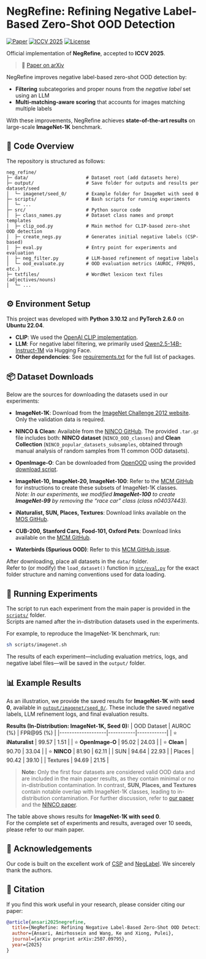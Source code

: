 # NegRefine: Refining Negative Label-Based Zero-Shot OOD Detection

[![Paper](https://img.shields.io/badge/Paper-arXiv:2507.09795-b31b1b.svg)](https://arxiv.org/abs/2507.09795)
[![ICCV 2025](https://img.shields.io/badge/ICCV-2025-7b1fa2.svg)](https://iccv.thecvf.com/)
[![License](https://img.shields.io/github/license/ah-ansari/NegRefine)](https://github.com/ah-ansari/NegRefine/blob/main/LICENSE)

Official implementation of **NegRefine**, accepted to **ICCV 2025**.  
> 📄 [Paper on arXiv](https://arxiv.org/abs/2507.09795)

NegRefine improves negative label-based zero-shot OOD detection by:  
- **Filtering** subcategories and proper nouns from the *negative label* set using an LLM
- **Multi-matching-aware scoring** that accounts for images matching multiple labels  

With these improvements, NegRefine achieves **state-of-the-art results** on large-scale **ImageNet-1K** benchmark.  


## 📂 Code Overview

The repository is structured as follows:

```
neg_refine/
├─ data/                     # Dataset root (add datasets here)
├─ output/                   # Save folder for outputs and results per dataset/seed
│  └─ imagenet/seed_0/       # Example folder for ImageNet with seed 0
├─ scripts/                  # Bash scripts for running experiments
│  └─ ...
├─ src/                      # Python source code
│  ├─ class_names.py         # Dataset class names and prompt templates
│  ├─ clip_ood.py            # Main method for CLIP-based zero-shot OOD detection
│  ├─ create_negs.py         # Generates initial negative labels (CSP-based)
│  ├─ eval.py                # Entry point for experiments and evaluation
│  ├─ neg_filter.py          # LLM-based refinement of negative labels
│  └─ ood_evaluate.py        # OOD evaluation metrics (AUROC, FPR@95, etc.)
├─ txtfiles/                 # WordNet lexicon text files (adjectives/nouns)
│  └─ ...
```


## ⚙️ Environment Setup

This project was developed with **Python 3.10.12** and **PyTorch 2.6.0** on **Ubuntu 22.04**.  

- **CLIP**: We used the [OpenAI CLIP implementation](https://github.com/openai/CLIP).  
- **LLM**: For negative label filtering, we primarily used [Qwen2.5-14B-Instruct-1M](https://huggingface.co/Qwen/Qwen2.5-14B-Instruct-1M) via Hugging Face.  
- **Other dependencies**: See [requirements.txt](./requirements.txt) for the full list of packages.



## 📦 Dataset Downloads

Below are the sources for downloading the datasets used in our experiments:

- **ImageNet-1K**: Download from the [ImageNet Challenge 2012 website](https://www.image-net.org/challenges/LSVRC/2012/index). Only the validation data is required.

- **NINCO & Clean**: Available from the [NINCO GitHub](https://github.com/j-cb/NINCO). The provided `.tar.gz` file includes both: **NINCO dataset** (`NINCO_OOD_classes`) and **Clean Collection** (`NINCO_popular_datasets_subsamples`, obtained through manual analysis of random samples from 11 common OOD datasets).

- **OpenImage-O**: Can be downloaded from [OpenOOD](https://github.com/Jingkang50/OpenOOD) using the provided [download script](https://github.com/Jingkang50/OpenOOD/blob/main/scripts/download/download.py).

- **ImageNet-10, ImageNet-20, ImageNet-100**: Refer to the [MCM GitHub](https://github.com/deeplearning-wisc/MCM) for instructions to create these subsets of ImageNet-1K classes.  
  *Note: In our experiments, we modified **ImageNet-100** to create **ImageNet-99** by removing the “race car” class (class n04037443).*  

- **iNaturalist, SUN, Places, Textures**: Download links available on the [MOS GitHub](https://github.com/deeplearning-wisc/large_scale_ood).  

- **CUB-200, Stanford Cars, Food-101, Oxford Pets**: Download links available on the [MCM GitHub](https://github.com/deeplearning-wisc/MCM).  

- **Waterbirds (Spurious OOD)**: Refer to this [MCM GitHub issue](https://github.com/deeplearning-wisc/MCM/issues/7).

After downloading, place all datasets in the `data/` folder.   
Refer to (or modify) the `load_dataset()` function in [`src/eval.py`](./src/eval.py) for the exact folder structure and naming conventions used for data loading.



## 🚀 Running Experiments

The script to run each experiment from the main paper is provided in the [`scripts/`](./scripts) folder.  
Scripts are named after the in-distribution datasets used in the experiments.  

For example, to reproduce the ImageNet-1K benchmark, run:
```bash
sh scripts/imagenet.sh
```

The results of each experiment—including evaluation metrics, logs, and negative label files—will be saved in the `output/` folder.


## 📊 Example Results

As an illustration, we provide the saved results for **ImageNet-1K** with **seed 0**, available in [`output/imagenet/seed_0/`](./output/imagenet/seed_0/). These include the saved negative labels, LLM refinement logs, and final evaluation results.

**Results (In-Distribution: ImageNet-1K, Seed 0):**
| OOD Dataset       | AUROC (%) | FPR@95 (%) |
|-------------------|-----------|------------|
| ⭐ **iNaturalist** | 99.57     | 1.51       |
| ⭐ **OpenImage-O** | 95.02     | 24.03      |
| ⭐ **Clean**       | 90.70     | 33.04      |
| ⭐ **NINCO**       | 81.90     | 62.11      |
| SUN               | 94.64     | 22.93      |
| Places            | 90.42     | 39.10      |
| Textures          | 94.69     | 21.15      |

> **Note:** Only the first four datasets are considered valid OOD data and are included in the main paper results, as they contain minimal or no in-distribution contamination. In contrast, **SUN, Places, and Textures** contain notable overlap with ImageNet-1K classes, leading to in-distribution contamination. For further discussion, refer to [our paper](https://arxiv.org/abs/2507.09795) and the [NINCO paper](https://arxiv.org/abs/2306.00826).

The table above shows results for **ImageNet-1K with seed 0**.  
For the complete set of experiments and results, averaged over 10 seeds, please refer to our main paper.


## 🙏 Acknowledgements

Our code is built on the excellent work of [CSP](https://github.com/MengyuanChen21/NeurIPS2024-CSP) and [NegLabel](https://github.com/XueJiang16/NegLabel). We sincerely thank the authors.


## 📖 Citation

If you find this work useful in your research, please consider citing our paper:

```bibtex
@article{ansari2025negrefine,
  title={NegRefine: Refining Negative Label-Based Zero-Shot OOD Detection},
  author={Ansari, Amirhossein and Wang, Ke and Xiong, Pulei},
  journal={arXiv preprint arXiv:2507.09795},
  year={2025}
}
```
